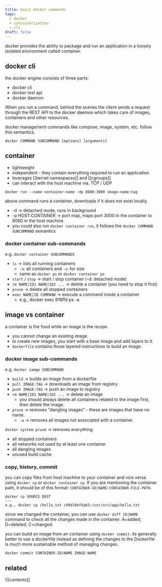 ```yaml
---
title: basic docker commands
tags:
  - docker
  - containerization
  - cli
draft: false
---
```

docker provides the ability to package and run an application in a loosely isolated environment called container.
## docker cli
the docker engine consists of three parts:
- docker cli
- docker rest api
- docker daemon

When you run a command, behind the scenes the client sends a request through the REST API to the docker daemon which takes care of images, containers and other resources.

docker management commands like compose, image, system, etc. follow this semantics.
```
docker COMMAND SUBCOMMAND [options] [arguments]
```
## container 
- lightweight
- independent - they contain everything required to run an application
- leverages [[kernel namespaces]] and [[cgroups]]
- can interact with the host machine via. TCP / UDP

```
docker run --name container-name -dp 8080:3000 image-name:tag
```

above command runs a container, downloads if it does not exist locally.
- -d -> detached mode, runs in background
- -p HOST:CONTAINER -> port map, maps port 3000 in the container to 8080 in the host machine
- you could also run `docker container run`, it follows the `docker COMMAND SUBCOMMAND` semantics
### docker container sub-commands
e.g. `docker container SUBCOMMANDS`
- `ls` -> lists all running containers
	- `-a`: all containers and `-s`: for size
	- same as `docker ps` or `docker container ps`
- `start` / `stop` -> start / stop container (-d: detached mode)
- `rm NAME|ID1 NAME|ID2 ...` -> delete a container (you need to stop it first)
- `prune` -> delete all stopped containers
- `exec NAME|ID COMMAND` -> execute a command inside a container
	- e.g., docker exec 918ffd ps -a
## image vs container
a container is the food while an image is the recipe.
- you cannot change an existing image.
- to create new images, you start with a base image and add layers to it.
- `dockerfile` contains those layered instructions to build an image.
### docker image sub-commands
e.g. `docker iamge SUBCOMMAND`
- `build` -> builds an image from a dockerfile
- `pull IMAGE:TAG` -> downloads an image from registry
- `push IMAGE:TAG` -> push an image to registry
- `rm NAME|ID1 NAME|ID2 ...` -> delete an image
	- you should always delete all containers related to the image first, then delete the image. 
- `prune` -> removes "dangling images" - these are images that have no name.
	- `-a` -> removes all images not associated with a container.

`docker system prune` -> removes everything:
- all stopped containers
- all networks not used by at least one container
- all dangling images
- unused build cache
### copy, history, commit
you can copy files from host machine to your container and vice versa using `docker cp` or `docker container cp`. If you are mentioning the container path, it should be of this format: `CONTAINER-ID|NAME:CONTAINER-FILE-PATH`.

```
docker cp SOURCE DEST
---
e.g., docker cp /hello.txt c99d19efdab3:/usr/src/app/hello.txt
```

since we changed the container, you can use `docker diff ID|NAME` command to check all the changes made in the container. A=added; D=deleted; C=changed.

you can build an image from an container using `docker commit`. its generally better to use a dockerfile instead as defining the changes to the Dockerfile is much more sustainable method of managing changes.

```
docker commit CONTAINER-ID|NAME IMAGE-NAME
```
## related
![[contents]]